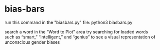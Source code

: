 # bias-bars

run this command in the "biasbars.py" file:
python3 biasbars.py

search a word in the “Word to Plot” area
try searching for loaded words such as “smart,” “intelligent,” and “genius” to see a visual representation of unconscious gender biases
